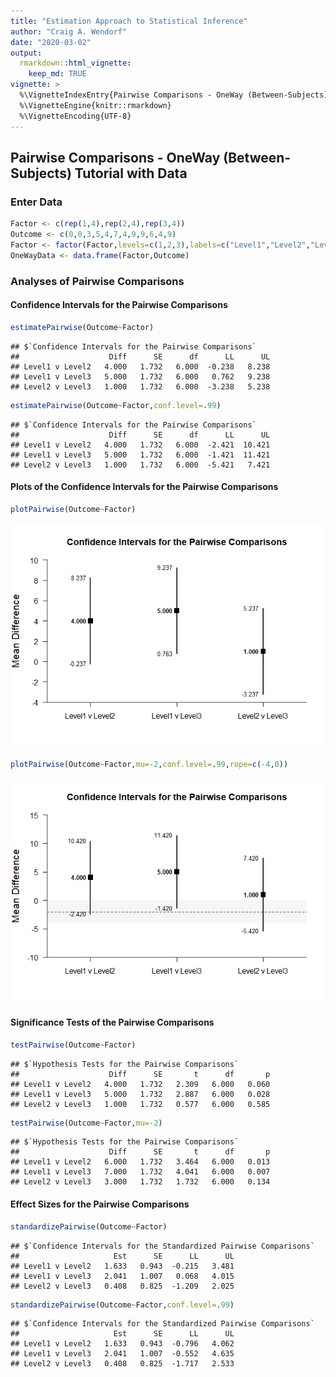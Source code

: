 ```yaml
---
title: "Estimation Approach to Statistical Inference"
author: "Craig A. Wendorf"
date: "2020-03-02"
output: 
  rmarkdown::html_vignette:
    keep_md: TRUE
vignette: >
  %\VignetteIndexEntry{Pairwise Comparisons - OneWay (Between-Subjects) Tutorial with Data}
  %\VignetteEngine{knitr::rmarkdown}
  %\VignetteEncoding{UTF-8}
---
```






## Pairwise Comparisons - OneWay (Between-Subjects) Tutorial with Data

### Enter Data


```r
Factor <- c(rep(1,4),rep(2,4),rep(3,4))
Outcome <- c(0,0,3,5,4,7,4,9,9,6,4,9)
Factor <- factor(Factor,levels=c(1,2,3),labels=c("Level1","Level2","Level3"))
OneWayData <- data.frame(Factor,Outcome)
```

### Analyses of Pairwise Comparisons

#### Confidence Intervals for the Pairwise Comparisons


```r
estimatePairwise(Outcome~Factor)
```

```
## $`Confidence Intervals for the Pairwise Comparisons`
##                    Diff      SE      df      LL      UL
## Level1 v Level2   4.000   1.732   6.000  -0.238   8.238
## Level1 v Level3   5.000   1.732   6.000   0.762   9.238
## Level2 v Level3   1.000   1.732   6.000  -3.238   5.238
```


```r
estimatePairwise(Outcome~Factor,conf.level=.99)
```

```
## $`Confidence Intervals for the Pairwise Comparisons`
##                    Diff      SE      df      LL      UL
## Level1 v Level2   4.000   1.732   6.000  -2.421  10.421
## Level1 v Level3   5.000   1.732   6.000  -1.421  11.421
## Level2 v Level3   1.000   1.732   6.000  -5.421   7.421
```

#### Plots of the Confidence Intervals for the Pairwise Comparisons


```r
plotPairwise(Outcome~Factor)
```

![](figures/OneWay-PairwiseA-1.png)<!-- -->


```r
plotPairwise(Outcome~Factor,mu=-2,conf.level=.99,rope=c(-4,0))
```

![](figures/OneWay-PairwiseB-1.png)<!-- -->

#### Significance Tests of the Pairwise Comparisons


```r
testPairwise(Outcome~Factor)
```

```
## $`Hypothesis Tests for the Pairwise Comparisons`
##                    Diff      SE       t      df       p
## Level1 v Level2   4.000   1.732   2.309   6.000   0.060
## Level1 v Level3   5.000   1.732   2.887   6.000   0.028
## Level2 v Level3   1.000   1.732   0.577   6.000   0.585
```


```r
testPairwise(Outcome~Factor,mu=-2)
```

```
## $`Hypothesis Tests for the Pairwise Comparisons`
##                    Diff      SE       t      df       p
## Level1 v Level2   6.000   1.732   3.464   6.000   0.013
## Level1 v Level3   7.000   1.732   4.041   6.000   0.007
## Level2 v Level3   3.000   1.732   1.732   6.000   0.134
```

#### Effect Sizes for the Pairwise Comparisons


```r
standardizePairwise(Outcome~Factor)
```

```
## $`Confidence Intervals for the Standardized Pairwise Comparisons`
##                     Est      SE      LL      UL
## Level1 v Level2   1.633   0.943  -0.215   3.481
## Level1 v Level3   2.041   1.007   0.068   4.015
## Level2 v Level3   0.408   0.825  -1.209   2.025
```


```r
standardizePairwise(Outcome~Factor,conf.level=.99)
```

```
## $`Confidence Intervals for the Standardized Pairwise Comparisons`
##                     Est      SE      LL      UL
## Level1 v Level2   1.633   0.943  -0.796   4.062
## Level1 v Level3   2.041   1.007  -0.552   4.635
## Level2 v Level3   0.408   0.825  -1.717   2.533
```
